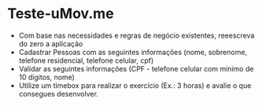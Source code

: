 # Teste-uMov.me

- Com base nas necessidades e regras de negócio existentes, reeescreva do zero a aplicação
- Cadastrar Pessoas com as seguintes informações (nome, sobrenome, telefone residencial, telefone celular, cpf)
- Validar as seguintes informações (CPF - telefone celular com mínimo de 10 digitos, nome)
- Utilize um timebox para realizar o exercício (Ex.: 3 horas) e avalie o que consegues desenvolver.
